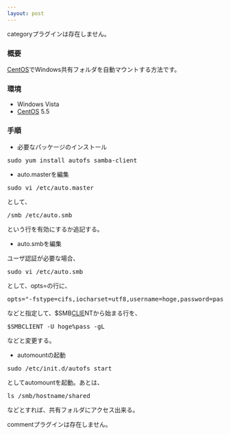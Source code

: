 ```yaml
---
layout: post
---
```

<p><span class="error">categoryプラグインは存在しません。</span></p>
<h3>概要</h3>
<p><a href="http://www.centos.org/">CentOS</a>でWindows共有フォルダを自動マウントする方法です。</p>
<h3>環境</h3>
<ul>
<li>Windows Vista</li>
<li><a href="http://www.centos.org/">CentOS</a> 5.5</li>
</ul>
<h3>手順</h3>
<ul>
<li>必要なパッケージのインストール</li>
</ul>
<pre>sudo yum install autofs samba-client
</pre>
<ul>
<li>auto.masterを編集</li>
</ul>
<pre>sudo vi /etc/auto.master
</pre>
<p>として、</p>
<pre>/smb /etc/auto.smb
</pre>
<p>という行を有効にするか追記する。</p>
<ul>
<li>auto.smbを編集</li>
</ul>
<p>ユーザ認証が必要な場合、</p>
<pre>sudo vi /etc/auto.smb
</pre>
<p>として、opts=の行に、</p>
<pre>opts=&quot;-fstype=cifs,iocharset=utf8,username=hoge,password=pass&quot;
</pre>
<p>などと指定して、$SMB<a href="http://www.sony.jp/CLIE/">CLIE</a>NTから始まる行を、</p>
<pre>$SMBCLIENT -U hoge%pass -gL
</pre>
<p>などと変更する。</p>
<ul>
<li>automountの起動</li>
</ul>
<pre>sudo /etc/init.d/autofs start
</pre>
<p>としてautomountを起動。あとは、</p>
<pre>ls /smb/hostname/shared
</pre>
<p>などとすれば、共有フォルダにアクセス出来る。</p>
<p><span class="error">commentプラグインは存在しません。</span> </p>
